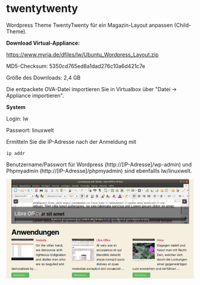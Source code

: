 # twentytwenty
Wordpress Theme TwentyTwenty für ein Magazin-Layout anpassen (Child-Theme).

**Download Virtual-Appliance:**

https://www.myria.de/dfiles/lw/Ubuntu_Wordpress_Layout.zip

MD5-Checksum: 5350cd765ed8a1dad276c10a6d421c7e

Größe des Downloads: 2,4 GB

Die entpackete OVA-Datei importieren Sie in Virtualbox über "Datei -> Appliance importieren".

**System**

Login: lw

Passwort: linuxwelt

Ermitteln Sie die IP-Adresse nach der Anmeldung mit 
```
ip addr
```

Benutzername/Passwort für Wordpress (http://[IP-Adresse]/wp-admin) und Phpmyadmin (http://[IP-Adresse]/phpmyadmin) sind ebenfallls lw/linuxwelt.

![Wordpress mit Magazin-Layout selbst gestalten](https://github.com/Myria-de/twentytwenty/raw/master/402_00_Wordpress.png)
